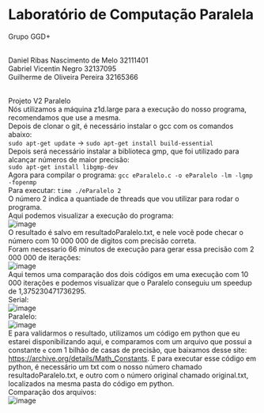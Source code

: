 # Laboratório de Computação Paralela

Grupo GGD+

<br>Daniel Ribas Nascimento de Melo 32111401
<br>Gabriel Vicentin Negro 32137095
<br>Guilherme de Oliveira Pereira 32165366

<br>Projeto V2 Paralelo
<br>Nós utilizamos a máquina z1d.large para a execução do nosso programa, recomendamos que use a mesma.
<br>Depois de clonar o git, é necessário instalar o gcc com os comandos abaixo:
<br> ```sudo apt-get update``` -> ```sudo apt-get install build-essential```
<br>Depois será necessário instalar a biblioteca gmp, que foi utilizado para alcançar números de maior precisão:
<br>```sudo apt-get install libgmp-dev```
<br>Agora para compilar o programa: ```gcc eParalelo.c -o eParalelo -lm -lgmp -fopenmp```
<br>Para executar: ```time ./eParalelo 2```
<br>O número 2 indica a quantiade de threads que vou utilizar para rodar o programa.
<br>Aqui podemos visualizar a execução do programa:
<br>![image](https://user-images.githubusercontent.com/83314109/236970739-81b4bb77-661c-4594-8d42-4e3e18f27e5c.png)
<br>O resultado é salvo em resultadoParalelo.txt, e nele você pode checar o número com 10 000 000 de digitos com precisão correta.
<br>Foram necessario 66 minutos de execução para gerar essa precisão com 2 000 000 de iterações:
<br>![image](https://user-images.githubusercontent.com/83314109/237039299-a8d55129-50cf-43b6-a527-d5173fcbc273.png)
<br>Aqui temos uma comparação dos dois códigos em uma execução com 10 000 iterações e podemos visualizar que o Paralelo conseguiu um speedup de 1,375230471736295.
<br>Serial: 
<br>![image](https://user-images.githubusercontent.com/83314109/237041197-513f3348-c7d6-4916-ae02-89993f9be7f9.png)
<br>Paralelo: 
<br>![image](https://user-images.githubusercontent.com/83314109/237041228-1876b4a5-1dd1-4bba-9c08-fc2277f0b6c7.png)
<br>E para validarmos o resultado, utilizamos um código em python que eu estarei disponibilizando aqui, e comparamos com um arquivo que possui a constante ```e``` com 1 bilhão de casas de precisão, que baixamos desse site: https://archive.org/details/Math_Constants. E para executar esse código em python, é necessário um txt com o nosso número chamado resultadoParalelo.txt, e outro com o número original chamado original.txt, localizados na mesma pasta do código em python.
<br>Comparação dos arquivos:
<br>![image](https://user-images.githubusercontent.com/83314109/237042200-ff818b92-86ee-45f0-b3b5-0f9bac43dd2e.png)




